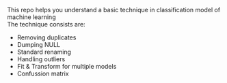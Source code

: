 This repo helps you understand a basic technique in classification model of machine learning<br/>
The technique consists are:
* Removing duplicates
* Dumping NULL
* Standard renaming
* Handling outliers
* Fit & Transform for multiple models
* Confussion matrix

